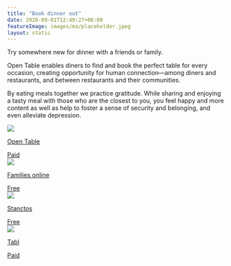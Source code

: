 ```yaml
---
title: "Book dinner out"
date: 2020-09-01T12:49:27+06:00
featureImage: images/ma/placeholder.jpeg
layout: static
---
```


Try somewhere new for dinner with a friends or family.

Open Table enables diners to find and book the perfect table for every occasion, creating opportunity for human connection—among diners and restaurants, and between restaurants and their communities.

By eating meals together we practice gratitude. While sharing and enjoying a tasty meal with those who are the closest to you, you feel happy and more content as well as help to foster a sense of security and belonging, and even alleviate depression.

<a class="ma-link" href="https://www.opentable.co.uk/about/?lang=en"><div class="ma-card"><div class="ma-icon"><img src ="/images/icon-pound.png"/></div><div class="ma-name"><p>Open Table</p></div><div class="ma-paid-text"><span>Paid</span></div></div></a><a class="ma-link" href="https://www.familiesonline.co.uk/local-eating-out"><div class="ma-card"><div class="ma-icon"><img src ="/images/icon-check.png"/></div><div class="ma-name"><p>Families online</p></div><div class="ma-paid-text"><span>Free</span></div></div></a><a class="ma-link" href="https://www.stancatos.com/family-bonding-and-eating-out/"><div class="ma-card"><div class="ma-icon"><img src ="/images/icon-check.png"/></div><div class="ma-name"><p>Stanctos</p></div><div class="ma-paid-text"><span>Free</span></div></div></a><a class="ma-link" href="https://tabl.com/"><div class="ma-card"><div class="ma-icon"><img src ="/images/icon-pound.png"/></div><div class="ma-name"><p>Tabl</p></div><div class="ma-paid-text"><span>Paid</span></div></div></a>  

<br/><br/>






